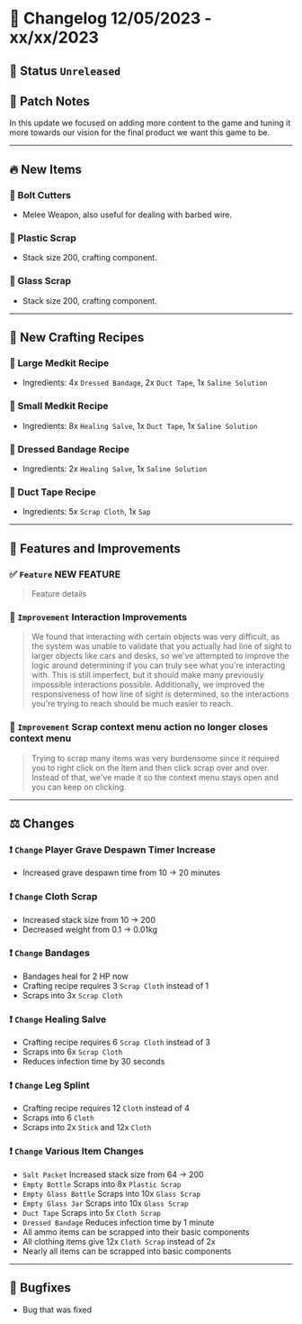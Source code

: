 # :bookmark_tabs:  Changelog 12/05/2023 - xx/xx/2023

## :red_circle: Status `Unreleased`
<!-- ## :green_circle: Status `Released` -->

## :speech_balloon: Patch Notes
In this update we focused on adding more content to the game and tuning it more towards our vision for the final product we want this game to be.

________

## :fire: New Items

### :gun: Bolt Cutters
- Melee Weapon, also useful for dealing with barbed wire.

### :gun: Plastic Scrap
- Stack size 200, crafting component.

### :gun: Glass Scrap
- Stack size 200, crafting component.

________

## :hammer: New Crafting Recipes

### :thread: Large Medkit Recipe
- Ingredients: 4x `Dressed Bandage`, 2x `Duct Tape`, 1x `Saline Solution`

### :thread: Small Medkit Recipe
- Ingredients: 8x `Healing Salve`, 1x `Duct Tape`, 1x `Saline Solution`

### :thread: Dressed Bandage Recipe
- Ingredients: 2x `Healing Salve`, 1x `Saline Solution`

### :thread: Duct Tape Recipe
- Ingredients: 5x `Scrap Cloth`, 1x `Sap`

________

## :loudspeaker: Features and Improvements

### :white_check_mark: `Feature` NEW FEATURE
> Feature details

### :arrow_up_small: `Improvement` Interaction Improvements
> We found that interacting with certain objects was very difficult, as the system was unable to validate that you actually had line of sight to larger objects like cars and desks, so we've attempted to improve the logic around determining if you can truly see what you're interacting with. This is still imperfect, but it should make many previously impossible interactions possible.
> Additionally, we improved the responsiveness of how line of sight is determined, so the interactions you're trying to reach should be much easier to reach.

### :arrow_up_small: `Improvement` Scrap context menu action no longer closes context menu
> Trying to scrap many items was very burdensome since it required you to right click on the item
> and then click scrap over and over. Instead of that, we've made it so the context menu stays open and you can keep on clicking.

________

## :balance_scale: Changes

### :exclamation: `Change` Player Grave Despawn Timer Increase
- Increased grave despawn time from 10 -> 20 minutes

### :exclamation: `Change` Cloth Scrap
- Increased stack size from 10 -> 200
- Decreased weight from 0.1 -> 0.01kg

### :exclamation: `Change` Bandages
- Bandages heal for 2 HP now
- Crafting recipe requires 3 `Scrap Cloth` instead of 1
- Scraps into 3x `Scrap Cloth`

### :exclamation: `Change` Healing Salve
- Crafting recipe requires 6 `Scrap Cloth` instead of 3
- Scraps into 6x `Scrap Cloth`
- Reduces infection time by 30 seconds

### :exclamation: `Change` Leg Splint
- Crafting recipe requires 12 `Cloth` instead of 4
- Scraps into 6 `Cloth`
- Scraps into 2x `Stick` and 12x `Cloth`

### :exclamation: `Change` Various Item Changes
- `Salt Packet` Increased stack size from 64 -> 200
- `Empty Bottle` Scraps into 8x `Plastic Scrap`
- `Empty Glass Bottle` Scraps into 10x `Glass Scrap`
- `Empty Glass Jar` Scraps into 10x `Glass Scrap`
- `Duct Tape` Scraps into 5x `Cloth Scrap`
- `Dressed Bandage` Reduces infection time by 1 minute
- All ammo items can be scrapped into their basic components
- All clothing items give 12x `Cloth Scrap` instead of 2x
- Nearly all items can be scrapped into basic components

________

## :bug: Bugfixes
- Bug that was fixed
